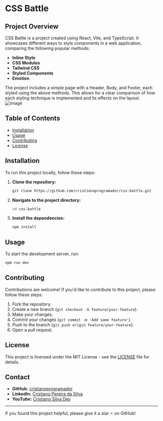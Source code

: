 # CSS Battle

## Project Overview

CSS Battle is a project created using React, Vite, and TypeScript. It showcases different ways to style components in a web application, comparing the following popular methods:

- **Inline Style**
- **CSS Modules**
- **Tailwind CSS**
- **Styled Components**
- **Emotion**

The project includes a simple page with a Header, Body, and Footer, each styled using the above methods. This allows for a clear comparison of how each styling technique is implemented and its effects on the layout.
![image](https://github.com/user-attachments/assets/2b5a91d9-6903-43c8-8437-c326ea086109)

## Table of Contents

- [Installation](#installation)
- [Usage](#usage)
- [Contributing](#contributing)
- [License](#license)

## Installation

To run this project locally, follow these steps:

1. **Clone the repository:**
    ```bash
    git clone https://github.com/cristianoprogramador/css-battle.git
    ```
2. **Navigate to the project directory:**
    ```bash
    cd css-battle
    ```
3. **Install the dependencies:**
    ```bash
    npm install
    ```

## Usage

To start the development server, run:
```bash
npm run dev
```

## Contributing

Contributions are welcome! If you'd like to contribute to this project, please follow these steps:

1. Fork the repository.
2. Create a new branch (`git checkout -b feature/your-feature`).
3. Make your changes.
4. Commit your changes (`git commit -m 'Add some feature'`).
5. Push to the branch (`git push origin feature/your-feature`).
6. Open a pull request.

## License

This project is licensed under the MIT License - see the [LICENSE](LICENSE) file for details.

## Contact

- **GitHub:** [cristianoprogramador](https://github.com/cristianoprogramador)
- **LinkedIn:** [Cristiano Pereira da Silva](https://www.linkedin.com/in/cristiano-pereira-da-silva-bb991a124/)
- **YouTube:** [Cristiano Silva Dev](https://www.youtube.com/@cristianoSilvaDev)

---

If you found this project helpful, please give it a star ⭐️ on GitHub!
